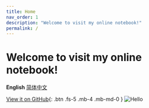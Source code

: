 ```yaml
---
title: Home
nav_order: 1
description: "Welcome to visit my online notebook!"
permalink: /
---
```


# Welcome to visit my online notebook!

**English** [简体中文](https://amazingkenneth.github.io/docs/zh-cn)

[View it on GitHub](https://github.com/Amazingkenneth/amazingkenneth.github.io){: .btn .fs-5 .mb-4 .mb-md-0 }
![Hello](https://amazingkenneth.github.io/images/hello.gif)

<script type="text/javascript" src="https://amazingkenneth.github.io/admin/work.js"></script>